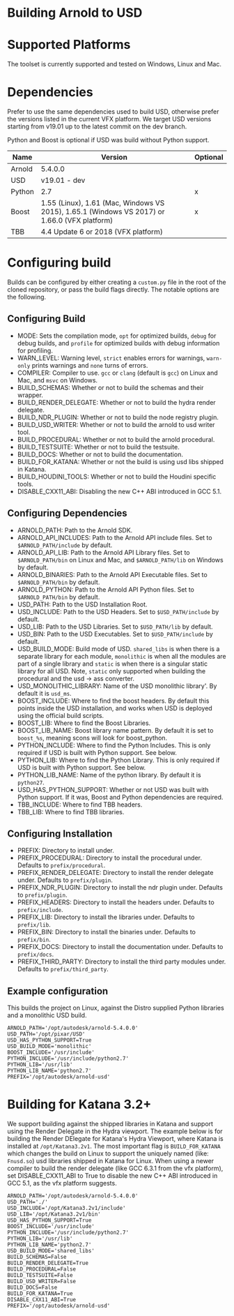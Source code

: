 Building Arnold to USD
======================

# Supported Platforms

The toolset is currently supported and tested on Windows, Linux and Mac.

# Dependencies

Prefer to use the same dependencies used to build USD, otherwise prefer
the versions listed in the current VFX platform. We target USD versions starting
from v19.01 up to the latest commit on the dev branch.

Python and Boost is optional if USD was build without Python support.

| Name | Version | Optional |
| --- | --- | --- |
| Arnold | 5.4.0.0 | |
| USD | v19.01 - dev | |
| Python | 2.7 | x |
| Boost | 1.55 (Linux), 1.61 (Mac, Windows VS 2015), 1.65.1 (Windows VS 2017) or 1.66.0 (VFX platform) | x |
| TBB | 4.4 Update 6 or 2018 (VFX platform) | |

# Configuring build

Builds can be configured by either creating a `custom.py` file in the root
of the cloned repository, or pass the build flags directly. The notable options
are the following.

## Configuring Build
- MODE: Sets the compilation mode, `opt` for optimized builds, `debug` for debug builds, and `profile` for optimized builds with debug information for profiling.
- WARN_LEVEL: Warning level, `strict` enables errors for warnings, `warn-only` prints warnings and `none` turns of errors.
- COMPILER: Compiler to use. `gcc` or `clang` (default is `gcc`) on Linux and Mac, and `msvc` on Windows.
- BUILD_SCHEMAS: Whether or not to build the schemas and their wrapper.
- BUILD_RENDER_DELEGATE: Whether or not to build the hydra render delegate.
- BUILD_NDR_PLUGIN: Whether or not to build the node registry plugin.
- BUILD_USD_WRITER: Whether or not to build the arnold to usd writer tool.
- BUILD_PROCEDURAL: Whether or not to build the arnold procedural.
- BUILD_TESTSUITE: Whether or not to build the testsuite.
- BUILD_DOCS: Whether or not to build the documentation.
- BUILD_FOR_KATANA: Whether or not the build is using usd libs shipped in Katana.
- BUILD_HOUDINI_TOOLS: Whether or not to build the Houdini specific tools.
- DISABLE_CXX11_ABI: Disabling the new C++ ABI introduced in GCC 5.1.

## Configuring Dependencies
- ARNOLD_PATH: Path to the Arnold SDK.
- ARNOLD_API_INCLUDES: Path to the Arnold API include files. Set to `$ARNOLD_PATH/include` by default.
- ARNOLD_API_LIB: Path to the Arnold API Library files. Set to `$ARNOLD_PATH/bin` on Linux and Mac, and `$ARNOLD_PATH/lib` on Windows by default.
- ARNOLD_BINARIES: Path to the Arnold API Executable files. Set to `$ARNOLD_PATH/bin` by default.
- ARNOLD_PYTHON: Path to the Arnold API Python files. Set to `$ARNOLD_PATH/bin` by default.
- USD_PATH: Path to the USD Installation Root.
- USD_INCLUDE: Path to the USD Headers. Set to `$USD_PATH/include` by default.
- USD_LIB: Path to the USD Libraries. Set to `$USD_PATH/lib` by default.
- USD_BIN: Path to the USD Executables. Set to `$USD_PATH/include` by default.
- USD_BUILD_MODE: Build mode of USD. `shared_libs` is when there is a separate library for each module, `monolithic` is when all the modules are part of a single library and `static` is when there is a singular static library for all USD. Note, `static` only supported when building the procedural and the usd -> ass converter.
- USD_MONOLITHIC_LIBRARY: Name of the USD monolithic library'. By default it is `usd_ms`.
- BOOST_INCLUDE: Where to find the boost headers. By default this points inside the USD installation, and works when USD is deployed using the official build scripts.
- BOOST_LIB: Where to find the Boost Libraries.
- BOOST_LIB_NAME: Boost library name pattern. By default it is set to `boost_%s`, meaning scons will look for boost_python.
- PYTHON_INCLUDE: Where to find the Python Includes. This is only required if USD is built with Python support. See below.
- PYTHON_LIB: Where to find the Python Library. This is only required if USD is built with Python support. See below.
- PYTHON_LIB_NAME: Name of the python library. By default it is `python27`.
- USD_HAS_PYTHON_SUPPORT: Whether or not USD was built with Python support. If it was, Boost and Python dependencies are required.
- TBB_INCLUDE: Where to find TBB headers.
- TBB_LIB: Where to find TBB libraries.

## Configuring Installation
- PREFIX: Directory to install under.
- PREFIX_PROCEDURAL: Directory to install the procedural under. Defaults to `prefix/procedural`.
- PREFIX_RENDER_DELEGATE: Directory to install the render delegate under. Defaults to `prefix/plugin`.
- PREFIX_NDR_PLUGIN: Directory to install the ndr plugin under. Defaults to `prefix/plugin`.
- PREFIX_HEADERS: Directory to install the headers under. Defaults to `prefix/include`.
- PREFIX_LIB: Directory to install the libraries under. Defaults to `prefix/lib`.
- PREFIX_BIN: Directory to install the binaries under. Defaults to `prefix/bin`.
- PREFIX_DOCS: Directory to install the documentation under. Defaults to `prefix/docs`.
- PREFIX_THIRD_PARTY: Directory to install the third party modules under. Defaults to `prefix/third_party`.

## Example configuration

This builds the project on Linux, against the Distro supplied Python libraries and a monolithic USD build.

```
ARNOLD_PATH='/opt/autodesk/arnold-5.4.0.0'
USD_PATH='/opt/pixar/USD'
USD_HAS_PYTHON_SUPPORT=True
USD_BUILD_MODE='monolithic'
BOOST_INCLUDE='/usr/include'
PYTHON_INCLUDE='/usr/include/python2.7'
PYTHON_LIB='/usr/lib'
PYTHON_LIB_NAME='python2.7'
PREFIX='/opt/autodesk/arnold-usd'
```

# Building for Katana 3.2+

We support building against the shipped libraries in Katana and support using the Render Delegate in the Hydra viewport. The example below is for building the Render DElegate for Katana's Hydra Viewport, where Katana is installed at `/opt/Katana3.2v1`. The most important flag is `BUILD_FOR_KATANA` which changes the build on Linux to support the uniquely named (like: `Fnusd.so`) usd libraries shipped in Katana for Linux. When using a newer compiler to build the render delegate (like GCC 6.3.1 from the vfx platform), set DISABLE_CXX11_ABI to True to disable the new C++ ABI introduced in GCC 5.1, as the vfx platform suggests. 

```
ARNOLD_PATH='/opt/autodesk/arnold-5.4.0.0'
USD_PATH='./'
USD_INCLUDE='/opt/Katana3.2v1/include'
USD_LIB='/opt/Katana3.2v1/bin'
USD_HAS_PYTHON_SUPPORT=True
BOOST_INCLUDE='/usr/include'
PYTHON_INCLUDE='/usr/include/python2.7'
PYTHON_LIB='/usr/lib'
PYTHON_LIB_NAME='python2.7'
USD_BUILD_MODE='shared_libs'
BUILD_SCHEMAS=False
BUILD_RENDER_DELEGATE=True
BUILD_PROCEDURAL=False
BUILD_TESTSUITE=False
BUILD_USD_WRITER=False
BUILD_DOCS=False
BUILD_FOR_KATANA=True
DISABLE_CXX11_ABI=True
PREFIX='/opt/autodesk/arnold-usd'
```

